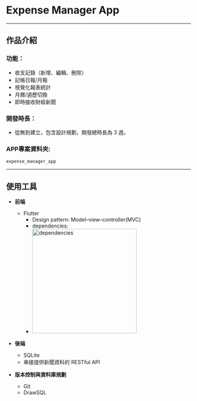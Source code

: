 # Expense Manager App
---
## 作品介紹

### 功能：
- 收支記錄（新增、編輯、刪除）
- 記帳日報/月報
- 視覺化報表統計
- 月曆/週歷切換
- 即時接收財經新聞

### 開發時長：
- 從無到建立，包含設計規劃，開發總時長為 3 週。

### APP專案資料夾:
`expense_manager_app`

---
## 使用工具
- **前端**
    - Flutter
        - Design pattern: Model–view–controller(MVC)
        - dependencies: 
        - <img width="285" alt="dependencies" src="https://github.com/YJZeng1120/expense_manager_demo/assets/84773273/cb5e7ceb-fc2f-47ed-b162-dfbf33eb7d1d">
- **後端**

    - SQLite
    - 串接提供新聞資料的 RESTful API
- **版本控制與資料庫規劃**
    - Git
    - DrawSQL







